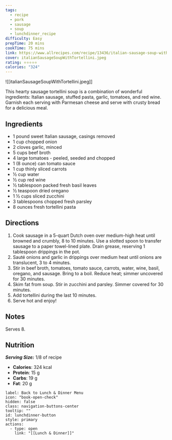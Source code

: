 ```yaml
---
tags:
  - recipe
  - pork
  - sausage
  - soup
  - lunchdinner_recipe
difficulty: Easy
prepTime: 20 mins
cookTime: 75 mins
link: https://www.allrecipes.com/recipe/13436/italian-sausage-soup-with-tortellini/
cover: italianSausageSoupWithTortellini.jpeg
rating: ⭐️⭐️⭐️⭐️⭐️
calories: "324"
---
```


![[italianSausageSoupWithTortellini.jpeg]]

This hearty sausage tortellini soup is a combination of wonderful ingredients: Italian sausage, stuffed pasta, garlic, tomatoes, and red wine. Garnish each serving with Parmesan cheese and serve with crusty bread for a delicious meal.

## Ingredients
- 1 pound sweet Italian sausage, casings removed
- 1 cup chopped onion
- 2 cloves garlic, minced
- 5 cups beef broth
- 4 large tomatoes - peeled, seeded and chopped
- 1 (8 ounce) can tomato sauce
- 1 cup thinly sliced carrots
- ½ cup water
- ½ cup red wine
- ½ tablespoon packed fresh basil leaves
- ½ teaspoon dried oregano
- 1 ½ cups sliced zucchini
- 3 tablespoons chopped fresh parsley
- 8 ounces fresh tortellini pasta


## Directions
1. Cook sausage in a 5-quart Dutch oven over medium-high heat until browned and crumbly, 8 to 10 minutes. Use a slotted spoon to transfer sausage to a paper towel-lined plate. Drain grease, reserving 1 tablespoon drippings in the pot.
2. Sauté onions and garlic in drippings over medium heat until onions are translucent, 3 to 4 minutes.
3. Stir in beef broth, tomatoes, tomato sauce, carrots, water, wine, basil, oregano, and sausage. Bring to a boil. Reduce heat; simmer uncovered for 30 minutes.
4. Skim fat from soup. Stir in zucchini and parsley. Simmer covered for 30 minutes.
5. Add tortellini during the last 10 minutes.
6. Serve hot and enjoy!

## Notes
Serves 8.

## Nutrition
***Serving Size:*** 1/8 of recipe
- **Calories**: 324 kcal
- **Protein**: 15 g
- **Carbs**: 19 g
- **Fat**: 20 g


```meta-bind-button
label: Back to Lunch & Dinner Menu
icon: "book-open-check"
hidden: false
class: navigation-buttons-center
tooltip: ""
id: lunchdinner-button
style: primary
actions:
  - type: open
    link: "[[Lunch & Dinner]]"

```
 
